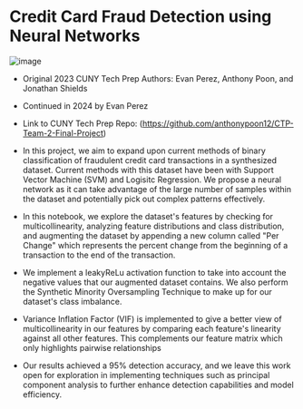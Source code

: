 # Credit Card Fraud Detection using Neural Networks

![image](https://github.com/user-attachments/assets/3bfc7794-198d-4380-97ec-0c052bcc8c6a)


- Original 2023 CUNY Tech Prep Authors: Evan Perez, Anthony Poon, and Jonathan Shields
- Continued in 2024 by Evan Perez
- Link to CUNY Tech Prep Repo: (https://github.com/anthonypoon12/CTP-Team-2-Final-Project)
  
- In this project, we aim to expand upon current methods of binary classification of fraudulent credit card transactions in a synthesized dataset. Current methods with this dataset have been with Support Vector Machine (SVM) and Logisitc Regression. We propose a neural network as it can take advantage of the large number of samples within the dataset and potentially pick out complex patterns effectively.
- In this notebook, we explore the dataset's features by checking for multicollinearity, analyzing feature distributions and class distribution, and augmenting the dataset by appending a new column called "Per Change" which represents the percent change from the beginning of a transaction to the end of the transaction.
- We implement a leakyReLu activation function to take into account the negative values that our augmented dataset contains. We also perform the Synthetic Minority Oversampling Technique to make up for our dataset's class imbalance. 
- Variance Inflation Factor (VIF) is implemented to give a better view of multicollinearity in our features by comparing each feature's linearity against all other features. This complements our feature matrix which only highlights pairwise relationships
- Our results achieved a 95% detection accuracy, and we leave this work open for exploration in implementing techniques such as principal component analysis to further enhance detection capabilities and model efficiency.

